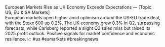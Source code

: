 European Markets Rise as UK Economy Exceeds Expectations — [Topic: US, EU & SA Markets]  
European markets open higher amid optimism around the US-EU trade deal, with the Stoxx 600 up 0.2%. The UK economy grew 0.3% in Q2, surpassing forecasts, while Carlsberg reported a slight Q2 sales miss but raised its 2025 profit outlook. Positive signals for market confidence and economic resilience. 📈 #us #eumarkets #breakingnews